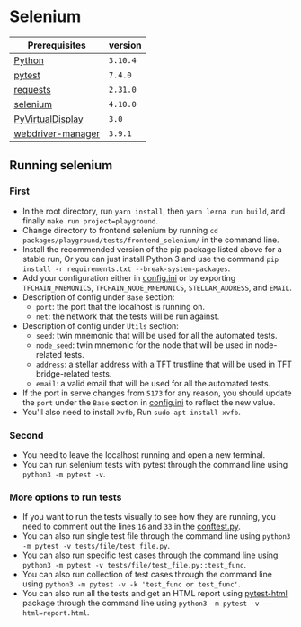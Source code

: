 # Selenium

| Prerequisites                                                    | version  |
| ---------------------------------------------------------------- | -------- |
| [Python](https://www.python.org/downloads/)                      | `3.10.4` |
| [pytest](https://pypi.org/project/pytest/)                       | `7.4.0`  |
| [requests](https://pypi.org/project/requests/)                   | `2.31.0` |
| [selenium](https://pypi.org/project/selenium/)                   | `4.10.0` |
| [PyVirtualDisplay](https://pypi.org/project/PyVirtualDisplay/)   | `3.0`    |
| [webdriver-manager](https://pypi.org/project/webdriver-manager/) | `3.9.1`  |

## Running selenium

### First

- In the root directory, run `yarn install`, then `yarn lerna run build`, and finally `make run project=playground`.
- Change directory to frontend selenium by running `cd packages/playground/tests/frontend_selenium/` in the command line.
- Install the recommended version of the pip package listed above for a stable run, Or you can just install Python 3 and use the command `pip install -r requirements.txt --break-system-packages`.
- Add your configuration either in [config.ini](../frontend_selenium/Config.ini) or by exporting `TFCHAIN_MNEMONICS`, `TFCHAIN_NODE_MNEMONICS`, `STELLAR_ADDRESS`, and `EMAIL`.
- Description of config under `Base` section:
  - `port`: the port that the localhost is running on.
  - `net`: the network that the tests will be run against.
- Description of config under `Utils` section:
  - `seed`: twin mnemonic that will be used for all the automated tests.
  - `node_seed`: twin mnemonic for the node that will be used in node-related tests.
  - `address`: a stellar address with a TFT trustline that will be used in TFT bridge-related tests.
  - `email`: a valid email that will be used for all the automated tests.
- If the port in serve changes from `5173` for any reason, you should update the `port` under the `Base` section in [config.ini](../frontend_selenium/Config.ini) to reflect the new value.
- You'll also need to install `Xvfb`, Run `sudo apt install xvfb`.

### Second

- You need to leave the localhost running and open a new terminal.
- You can run selenium tests with pytest through the command line using `python3 -m pytest -v`.

### More options to run tests

- If you want to run the tests visually to see how they are running, you need to comment out the lines `16` and `33` in the [conftest.py](../frontend_selenium/tests/conftest.py).
- You can also run single test file through the command line using `python3 -m pytest -v tests/file/test_file.py`.
- You can also run specific test cases through the command line using `python3 -m pytest -v tests/file/test_file.py::test_func`.
- You can also run collection of test cases through the command line using `python3 -m pytest -v -k 'test_func or test_func'`.
- You can also run all the tests and get an HTML report using [pytest-html](https://pypi.org/project/pytest-html/) package through the command line using `python3 -m pytest -v --html=report.html`.
